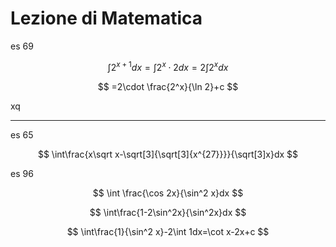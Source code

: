# Lezione di Matematica


es 69 


$$
\int 2^{x+1}dx=\int 2^x\cdot 2dx=2\int2^xdx
$$

$$
=2\cdot \frac{2^x}{\ln 2}+c
$$

xq


----


es 65


$$
\int\frac{x\sqrt x-\sqrt[3]{\sqrt[3]{x^{27}}}}{\sqrt[3]x}dx
$$ 



es 96


$$
\int \frac{\cos 2x}{\sin^2 x}dx
$$


 
$$
\int\frac{1-2\sin^2x}{\sin^2x}dx
$$

$$
\int\frac{1}{\sin^2 x}-2\int 1dx=\cot x-2x+c
$$

 

<!--stackedit_data:
eyJoaXN0b3J5IjpbLTUxODU3OTgzOCwyMTA2ODM5MTI0LC03MT
UwOTE3OTksLTEzMDg4MjA5NzBdfQ==
-->